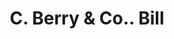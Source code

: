 ---
doi: 10.7916/D8PZ6MW8
date_other: '1916'
date_other_textual: '1916'
form: printed ephemera
genre:
- Invoices
name:
- C. Berry & Co.
object_in_context_url: https://biggert.cul.columbia.edu/items/view/ave_biggert_00348
subject_hierarchical_geographic:
- Boston, Massachusetts, United States
subject_name:
- C. Berry & Co.
title: C. Berry & Co.. Bill
sort_title: C. Berry & Co.. Bill
call_number: ave_biggert_00348
coordinates:
- 42.35805555555556,-71.06361111111111
pid: ave_biggert_00348
identifiers: ave_biggert_00348
thumbnail: https://derivativo-2.library.columbia.edu/iiif/2/ldpd:344067/full/!256,256/0/native.jpg
permalink: /biggert/ave_biggert_00348/
layout: iiif-image-page
---